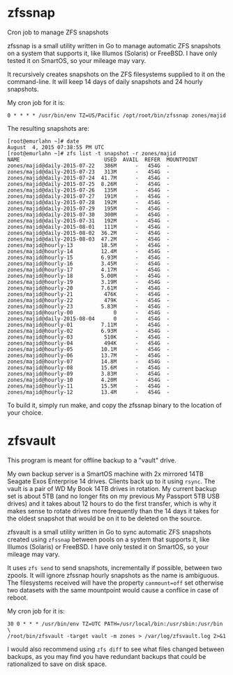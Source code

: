 # zfssnap
Cron job to manage ZFS snapshots

zfssnap is a small utility written in Go to manage automatic ZFS snapshots on
a system that supports it, like Illumos (Solaris) or FreeBSD. I have only
tested it on SmartOS, so your mileage may vary.

It recursively creates snapshots on the ZFS filesystems supplied to it on the
command-line. It will keep 14 days of daily snapshots and 24 hourly snapshots.

My cron job for it is:

    0 * * * * /usr/bin/env TZ=US/Pacific /opt/root/bin/zfssnap zones/majid

The resulting snapshots are:

    [root@emurlahn ~]# date
    August  4, 2015 07:38:55 PM UTC
    [root@emurlahn ~]# zfs list -t snapshot -r zones/majid
    NAME                           USED  AVAIL  REFER  MOUNTPOINT
    zones/majid@daily-2015-07-22   386M      -   454G  -
    zones/majid@daily-2015-07-23   313M      -   454G  -
    zones/majid@daily-2015-07-24  41.7M      -   454G  -
    zones/majid@daily-2015-07-25  8.26M      -   454G  -
    zones/majid@daily-2015-07-26   135M      -   454G  -
    zones/majid@daily-2015-07-27   191M      -   454G  -
    zones/majid@daily-2015-07-28   192M      -   454G  -
    zones/majid@daily-2015-07-29   195M      -   454G  -
    zones/majid@daily-2015-07-30   300M      -   454G  -
    zones/majid@daily-2015-07-31   192M      -   454G  -
    zones/majid@daily-2015-08-01   111M      -   454G  -
    zones/majid@daily-2015-08-02  36.2M      -   454G  -
    zones/majid@daily-2015-08-03  47.2M      -   454G  -
    zones/majid@hourly-13         18.5M      -   454G  -
    zones/majid@hourly-14         12.4M      -   454G  -
    zones/majid@hourly-15         6.93M      -   454G  -
    zones/majid@hourly-16         3.45M      -   454G  -
    zones/majid@hourly-17         4.17M      -   454G  -
    zones/majid@hourly-18         5.00M      -   454G  -
    zones/majid@hourly-19         3.19M      -   454G  -
    zones/majid@hourly-20         7.61M      -   454G  -
    zones/majid@hourly-21          476K      -   454G  -
    zones/majid@hourly-22          479K      -   454G  -
    zones/majid@hourly-23         5.83M      -   454G  -
    zones/majid@hourly-00             0      -   454G  -
    zones/majid@daily-2015-08-04      0      -   454G  -
    zones/majid@hourly-01         7.11M      -   454G  -
    zones/majid@hourly-02         6.93M      -   454G  -
    zones/majid@hourly-03          510K      -   454G  -
    zones/majid@hourly-04          494K      -   454G  -
    zones/majid@hourly-05         10.1M      -   454G  -
    zones/majid@hourly-06         13.7M      -   454G  -
    zones/majid@hourly-07         14.8M      -   454G  -
    zones/majid@hourly-08         15.6M      -   454G  -
    zones/majid@hourly-09         3.83M      -   454G  -
    zones/majid@hourly-10         4.20M      -   454G  -
    zones/majid@hourly-11         15.5M      -   454G  -
    zones/majid@hourly-12         13.4M      -   454G  -

To build it, simply run make, and copy the zfssnap binary to the location of
your choice.

# zfsvault
This program is meant for offline backup to a "vault" drive.

My own backup server is a SmartOS machine with 2x mirrored 14TB Seagate Exos
Enterprise 14 drives. Clients back up to it using `rsync`. The vault is a pair
of WD My Book 14TB drives in rotation. My current backup set is about 5TB (and
no longer fits on my previous My Passport 5TB USB drives) and it takes about
12 hours to do the first transfer, which is why it makes sense to rotate
drives more frequently than the 14 days it takes for the oldest snapshot that
would be on it to be deleted on the source.

zfsvault is a small utility written in Go to sync automatic ZFS snapshots
created using `zfssnap` between pools on a system that supports it, like
Illumos (Solaris) or FreeBSD. I have only tested it on SmartOS, so your
mileage may vary.

It uses `zfs send` to send snapshots, incrementally if possible, between two
zpools. It will ignore zfssnap hourly snapshots as the name is ambiguous. The
filesystems received will have the property `canmount=off` set otherwise two
datasets with the same mountpoint would cause a conflice in case of reboot.

My cron job for it is:

    30 0 * * * /usr/bin/env TZ=UTC PATH=/usr/local/bin:/usr/sbin:/usr/bin \
    /root/bin/zfsvault -target vault -m zones > /var/log/zfsvault.log 2>&1

I would also recommend using `zfs diff` to see what files changed between
backups, as you may find you have redundant backups that could be rationalized
to save on disk space.
